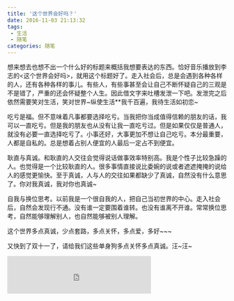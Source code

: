 ```yaml
---
title: '这个世界会好吗？'
date: 2016-11-03 21:13:32
tags: 
 - 生活
 - 随笔
categories: 随笔
---
```


想来想去也想不出一个什么好的标题来概括我想要表达的东西。恰好音乐播放到李志的<这个世界会好吗>，就用这个标题好了。走入社会后，总是会遇到各种各样的人，还有各种各样的事儿。有些人，有些事甚至会让自己不断怀疑自己的三观是不是错了，严重的还会怀疑整个人生。因此借文字来吐槽发泄一下吧。发泄完之后依然需要笑对生活，笑对世界~纵使生活**我千百遍，我待生活如初恋~

<!--more-->

吃亏是福。但不意味着凡事都要选择吃亏。当我把你当成值得信赖的朋友的话，我可以一直吃亏。但是我的朋友也从没有让我一直吃亏过。但是如果仅仅是普通人，就没有必要一直选择吃亏了。小事还好，大事更加不想让自己吃亏。本分最重要，人都是自私的。总是想着占别人便宜的人最后一定占不到便宜。

耿直与真诚。和耿直的人交往会觉得说话做事效率特别高。我是个性子比较急躁的人。也觉得是一个比较耿直的人。很多事情直接说比委婉的说或者遮遮掩掩的说给人的感觉更愉快。至于真诚，人与人的交往如果都缺少了真诚，自然没有什么意思了。你对我真诚，我对你也真诚~

自我与换位思考。以前我是一个很自我的人，把自己当初世界的中心。走入社会后，自然会发现行不通。没有谁一定要围着谁转。也没有谁离不开谁。常常换位思考，自然能够理解别人，也自然能够被别人理解。

这个世界多点真诚，少点套路，多点关怀，多点爱，多好~~~

又快到了双十一了，请给我们这些单身狗多点关怀多点真诚。汪~汪~

<iframe frameborder="no" border="0" marginwidth="0" marginheight="0" width=330 height=86 src="http://music.163.com/outchain/player?type=2&id=30967310&auto=1&height=66"></iframe>
